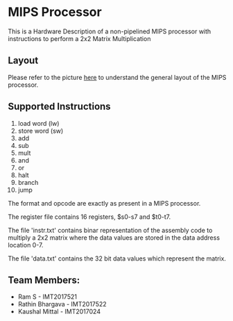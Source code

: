 # MIPS Processor
This is a Hardware Description of a non-pipelined MIPS processor with instructions to perform a 2x2 Matrix Multiplication

## Layout
Please refer to the picture [here](https://github.com/Ram-is-me/MIPSProcessor/blob/master/ProcessorLayout.jpeg) to understand the general layout of the MIPS processor.

## Supported Instructions
1. load word (lw)
2. store word (sw)
3. add 
4. sub
5. mult
6. and
7. or
8. halt
9. branch
10. jump

The format and opcode are exactly as present in a MIPS processor.

The register file contains 16 registers, $s0-s7 and $t0-t7.

The file 'instr.txt' contains binar representation of the assembly code to multiply a 2x2 matrix where the data values are stored in the data address location 0-7.

The file 'data.txt' contains the 32 bit data values which represent the matrix.

## Team Members:
* Ram S - IMT2017521 
* Rathin Bhargava - IMT2017522 
* Kaushal Mittal - IMT2017024
